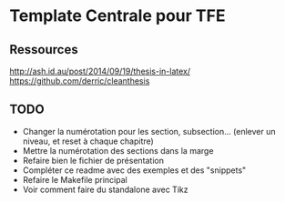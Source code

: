 # Template Centrale pour TFE

## Ressources
http://ash.id.au/post/2014/09/19/thesis-in-latex/
https://github.com/derric/cleanthesis


## TODO

- Changer la numérotation pour les section, subsection... (enlever un niveau, et reset à chaque chapitre)
- Mettre la numérotation des sections dans la marge
- Refaire bien le fichier de présentation
- Compléter ce readme avec des exemples et des "snippets"
- Refaire le Makefile principal
- Voir comment faire du standalone avec Tikz

